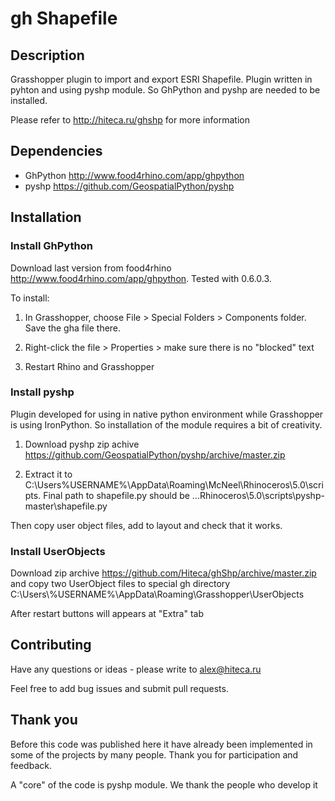 # gh Shapefile

## Description

Grasshopper plugin to import and export ESRI Shapefile. Plugin written in pyhton and using pyshp module. So GhPython and pyshp are needed to be installed.

Please refer to http://hiteca.ru/ghshp for more information

## Dependencies

- GhPython http://www.food4rhino.com/app/ghpython
- pyshp https://github.com/GeospatialPython/pyshp

## Installation

### Install GhPython
Download last version from food4rhino http://www.food4rhino.com/app/ghpython. 
Tested with 0.6.0.3.

To install:

1. In Grasshopper, choose File > Special Folders > Components folder. Save the gha file there.

2. Right-click the file > Properties > make sure there is no "blocked" text

3. Restart Rhino and Grasshopper

### Install pyshp

Plugin developed for using in native python environment while Grasshopper is using IronPython. So installation of the module requires a bit of creativity.

1. Download pyshp zip achive https://github.com/GeospatialPython/pyshp/archive/master.zip

2. Extract it to C:\Users\%USERNAME%\AppData\Roaming\McNeel\Rhinoceros\5.0\scripts\. Final path to shapefile.py should be ...Rhinoceros\5.0\scripts\pyshp-master\shapefile.py

Then copy user object files, add to layout and check that it works.

### Install UserObjects

Download zip archive https://github.com/Hiteca/ghShp/archive/master.zip and copy two UserObject files to special gh directory C:\\Users\\%USERNAME%\\AppData\\Roaming\\Grasshopper\\UserObjects

After restart buttons will appears at "Extra" tab

## Contributing

Have any questions or ideas - please write to alex@hiteca.ru

Feel free to add bug issues and submit pull requests.

## Thank you

Before this code was published here it have already been implemented in some of the projects by many people. Thank you for participation and feedback.

A "core" of the code is pyshp module. We thank the people who develop it 
